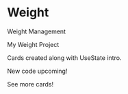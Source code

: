 # Weight

Weight Management

My Weight Project 

Cards created along with UseState intro.

New code upcoming!

See more cards!